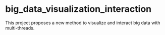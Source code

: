 # big_data_visualization_interaction
This project proposes a new method to visualize and interact big data with multi-threads.

